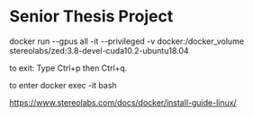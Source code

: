 # Senior Thesis Project

docker run --gpus all -it --privileged -v docker:/docker_volume stereolabs/zed:3.8-devel-cuda10.2-ubuntu18.04

to exit:
Type Ctrl+p then Ctrl+q.


to enter 
docker exec -it <continaer id> bash

https://www.stereolabs.com/docs/docker/install-guide-linux/